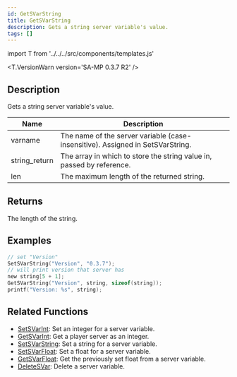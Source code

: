 ```yaml
---
id: GetSVarString
title: GetSVarString
description: Gets a string server variable's value.
tags: []
---
```


import T from '../../../src/components/templates.js'

<T.VersionWarn version='SA-MP 0.3.7 R2' />

## Description

Gets a string server variable's value.

| Name          | Description                                                                    |
| ------------- | ------------------------------------------------------------------------------ |
| varname       | The name of the server variable (case-insensitive). Assigned in SetSVarString. |
| string_return | The array in which to store the string value in, passed by reference.          |
| len           | The maximum length of the returned string.                                     |

## Returns

The length of the string.

## Examples

```c
// set "Version"
SetSVarString("Version", "0.3.7");
// will print version that server has
new string[5 + 1];
GetSVarString("Version", string, sizeof(string));
printf("Version: %s", string);
```

## Related Functions

- [SetSVarInt](SetSVarInt.md): Set an integer for a server variable.
- [GetSVarInt](GetSVarInt.md): Get a player server as an integer.
- [SetSVarString](SetSVarString.md): Set a string for a server variable.
- [SetSVarFloat](SetSVarFloat.md): Set a float for a server variable.
- [GetSVarFloat](GetSVarFloat.md): Get the previously set float from a server variable.
- [DeleteSVar](DeleteSVar.md): Delete a server variable.
